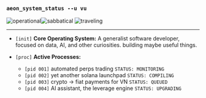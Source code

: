 ### `aeon_system_status --u vu`
<img src="https://img.shields.io/badge/SYSTEM_STATUS-OPERATIONAL-brightgreen" alt="operational"><img src="https://img.shields.io/badge/SABBATICAL-bf5700" alt="sabbatical">   <img src="https://img.shields.io/badge/CURRENT_LOCATION-✈️TRAVELING-brightgreen" alt="traveling">

---

* `[init]` **Core Operating System:** A generalist software developer, focused on data, AI, and other curiosities. building maybe useful things.
  
* `[proc]` **Active Processes:**
    * `[pid 001]` automated perps trading `STATUS: MONITORING`
    * `[pid 002]` yet another solana launchpad `STATUS: COMPILING`
    * `[pid 003]` crypto -> fiat payments for VN `STATUS: QUEUED`
    * `[pid 004]` AI assistant, the leverage engine `STATUS: UPGRADING`

